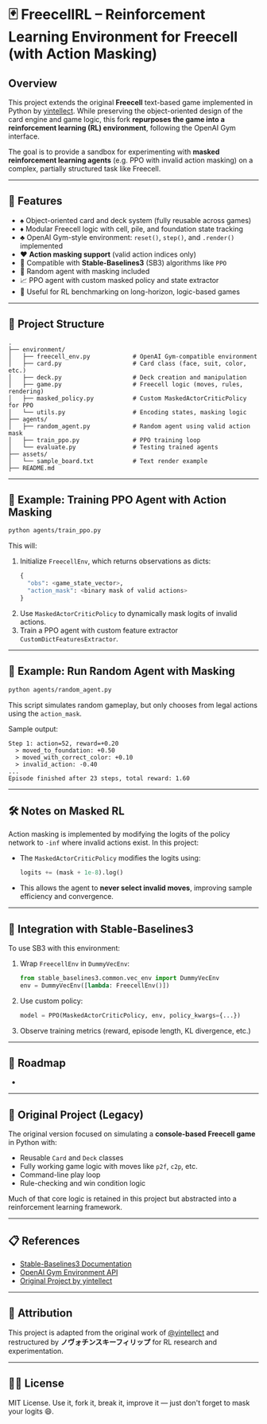 # 🃏 FreecellRL – Reinforcement Learning Environment for Freecell (with Action Masking)

## Overview

This project extends the original **Freecell** text-based game implemented in Python by [yintellect](https://github.com/yintellect). While preserving the object-oriented design of the card engine and game logic, this fork **repurposes the game into a reinforcement learning (RL) environment**, following the OpenAI Gym interface.

The goal is to provide a sandbox for experimenting with **masked reinforcement learning agents** (e.g. PPO with invalid action masking) on a complex, partially structured task like Freecell.

---

## 🚀 Features

- ♠️ Object-oriented card and deck system (fully reusable across games)
- ♦️ Modular Freecell logic with cell, pile, and foundation state tracking
- ♣️ OpenAI Gym-style environment: `reset()`, `step()`, and `.render()` implemented
- ❤️ **Action masking support** (valid action indices only)
- 🧠 Compatible with **Stable-Baselines3** (SB3) algorithms like `PPO`
- 🎲 Random agent with masking included
- 📈 PPO agent with custom masked policy and state extractor
- 🔬 Useful for RL benchmarking on long-horizon, logic-based games

---

## 🧱 Project Structure

```
.
├── environment/
│   ├── freecell_env.py            # OpenAI Gym-compatible environment
│   ├── card.py                    # Card class (face, suit, color, etc.)
│   ├── deck.py                    # Deck creation and manipulation
│   ├── game.py                    # Freecell logic (moves, rules, rendering)
│   ├── masked_policy.py           # Custom MaskedActorCriticPolicy for PPO
│   └── utils.py                   # Encoding states, masking logic
├── agents/
│   ├── random_agent.py            # Random agent using valid action mask
│   ├── train_ppo.py               # PPO training loop
│   └── evaluate.py                # Testing trained agents
├── assets/
│   └── sample_board.txt           # Text render example
├── README.md
```

---

## 🎯 Example: Training PPO Agent with Action Masking

```bash
python agents/train_ppo.py
```

This will:

1. Initialize `FreecellEnv`, which returns observations as dicts:
   ```python
   {
     "obs": <game_state_vector>,
     "action_mask": <binary mask of valid actions>
   }
   ```
2. Use `MaskedActorCriticPolicy` to dynamically mask logits of invalid actions.
3. Train a PPO agent with custom feature extractor `CustomDictFeaturesExtractor`.

---

## 🧪 Example: Run Random Agent with Masking

```bash
python agents/random_agent.py
```

This script simulates random gameplay, but only chooses from legal actions using the `action_mask`.

Sample output:

```
Step 1: action=52, reward=+0.20
  > moved_to_foundation: +0.50
  > moved_with_correct_color: +0.10
  > invalid_action: -0.40
...
Episode finished after 23 steps, total reward: 1.60
```

---

## 🛠️ Notes on Masked RL

Action masking is implemented by modifying the logits of the policy network to `-inf` where invalid actions exist. In this project:

- The `MaskedActorCriticPolicy` modifies the logits using:
  ```python
  logits += (mask + 1e-8).log()
  ```
- This allows the agent to **never select invalid moves**, improving sample efficiency and convergence.

---

## 🧹 Integration with Stable-Baselines3

To use SB3 with this environment:

1. Wrap `FreecellEnv` in `DummyVecEnv`:

   ```python
   from stable_baselines3.common.vec_env import DummyVecEnv
   env = DummyVecEnv([lambda: FreecellEnv()])
   ```

2. Use custom policy:

   ```python
   model = PPO(MaskedActorCriticPolicy, env, policy_kwargs={...})
   ```

3. Observe training metrics (reward, episode length, KL divergence, etc.)

---

## 📇 Roadmap

-

---

## 📜 Original Project (Legacy)

The original version focused on simulating a **console-based Freecell game** in Python with:

- Reusable `Card` and `Deck` classes
- Fully working game logic with moves like `p2f`, `c2p`, etc.
- Command-line play loop
- Rule-checking and win condition logic

Much of that core logic is retained in this project but abstracted into a reinforcement learning framework.

---

## 📋 References

- [Stable-Baselines3 Documentation](https://stable-baselines3.readthedocs.io/)
- [OpenAI Gym Environment API](https://www.gymlibrary.dev/)
- [Original Project by yintellect](https://github.com/yintellect/freecell-game-python)

---

## 👤 Attribution

This project is adapted from the original work of [@yintellect](https://github.com/yintellect) and restructured by **ノヴォチンスキーフィリップ** for RL research and experimentation.

---

## 🧑‍💻 License

MIT License. Use it, fork it, break it, improve it — just don't forget to mask your logits 😄.

